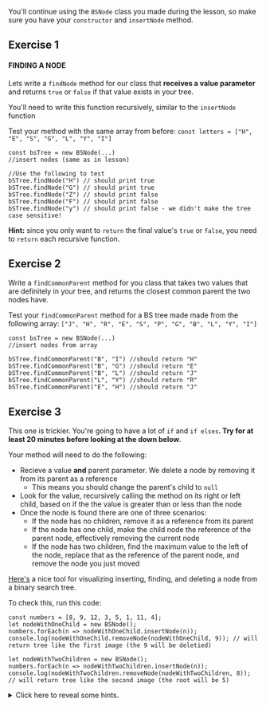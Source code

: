 You'll continue using the `BSNode` class you made during the lesson, so make sure you have your `constructor` and `insertNode` method.


## Exercise 1 

#### FINDING A NODE
    
      
Lets write a `findNode` method for our class that **receives a value parameter** and returns `true` or `false` if that value exists in your tree.
    
You'll need to write this function recursively, similar to the `insertNode` function
    
      
Test your method with the same array from before: `const letters = ["H", "E", "S", "G", "L", "Y", "I"]`
    
```
const bsTree = new BSNode(...)
//insert nodes (same as in lesson)
    
//Use the following to test
bSTree.findNode("H") // should print true
bSTree.findNode("G") // should print true
bSTree.findNode("Z") // should print false
bSTree.findNode("F") // should print false
bSTree.findNode("y") // should print false - we didn't make the tree case sensitive!
```    
      
    
**Hint:** since you only want to `return` the final value's `true` or `false`, you need to `return` each recursive function.
    

## Exercise 2
    
Write a `findCommonParent` method for you class that takes two values that are definitely in your tree, and returns the closest common parent the two nodes have.
    
      
Test your `findCommonParent` method for a BS tree made made from the following array: `["J", "H", "R", "E", "S", "P", "G", "B", "L", "Y", "I"]`
    
```
const bsTree = new BSNode(...)
//insert nodes from array
    
bSTree.findCommonParent("B", "I") //should return "H"
bSTree.findCommonParent("B", "G") //should return "E"
bSTree.findCommonParent("B", "L") //should return "J"
bSTree.findCommonParent("L", "Y") //should return "R"
bSTree.findCommonParent("E", "H") //should return "J"
```    

## Exercise 3
    

This one is trickier. You're going to have a lot of `if` and `if elses`**. Try for at least 20 minutes before looking at the down below**.
    
      
    
Your method will need to do the following:
    
-   Recieve a value **and** parent parameter. We delete a node by removing it from its parent as a reference
    -   This means you should change the parent's child to `null`
-   Look for the value, recursively calling the method on its right or left child, based on if the the value is greater than or less than the node
-   Once the node is found there are one of three scenarios:
    -   If the node has no children, remove it as a reference from its parent
    -   If the node has one child, make the child node the reference of the parent node, effectively removing the current node
    -   If the node has two children, find the maximum value to the left of the node, replace that as the reference of the parent node, and remove the node you just moved
    
      
  
[Here's](https://www.cs.usfca.edu/~galles/visualization/BST.html) a nice tool for visualizing inserting, finding, and deleting a node from a binary search tree.
    
      

To check this, run this code:

```
const numbers = [8, 9, 12, 3, 5, 1, 11, 4];
let nodeWithOneChild = new BSNode();
numbers.forEach(n => nodeWithOneChild.insertNode(n));
console.log(nodeWithOneChild.removeNode(nodeWithOneChild, 9)); // will return tree like the first image (the 9 will be deletied) 
    
let nodeWithTwoChildren = new BSNode();
numbers.forEach(n => nodeWithTwoChildren.insertNode(n));
console.log(nodeWithTwoChildren.removeNode(nodeWithTwoChildren, 8)); // will return tree like the second image (the root will be 5) 
```    
      
<details>
<summary>
Click here to reveal some hints.  
</summary>
  
  <ol>
    <li>Remember the function takes both a node and its parent, but you'll always run it from the root of your tree, which has no parent. So, while you're recursively looking for your node to the in the beginning of your method, pass the recursive function both the <code>value</code>, and <code>this</code> as your parent.</li>
    <li>
      For the deletion of a node with two children, finding the minimum value should be a separate function, which checks to see if there is a <code>leftChild</code>
    </li>
    <li>
      Here is a written out logic for the delete:
      <ul>
        <li>   If the new value is less than the current value, and there is a left child, recursively run the function on the child and pass <code>this</code> as the parent</li>
    <li>  Otherwise if the value is less than the current value, return false - the value does not exist in this tree</li>
    <li>  Otherwise if the new value is greater than the current value, and there is a right child, recursively run the function on the child and pass <code>this</code> as the parent</li>
    <li>   Otherwise if the value is greater than the current value, return false = the value does not exist in this tree</li>
    <li>   
      Otherwise
        <ul>
    <li>   If there is no right child or left child, and this was the parent's right child, set the right child of the parent to <code>null</code></li>
          <li>   Otherwise if there is no right child or left child, and this was the parent's left child, set the left child of the parent to <code>null</code></li>
   <li>   Otherwise if there is right child and no left child, and this was the parent's right child, set the right child of the parent to the right child of the current node</li>
    <li>   Otherwise if there is right child and no left child, and this was the parent's left child, set the left child of the parent to the right child of the current node</li>
    <li>   Otherwise if there is no right child and there is a left child, and this was the parent's right child, set the right child of the parent to the left child of the current node</li>
    <li>   Otherwise if there is no right child and there is a left child, and this was the parent's left child, set the left child of the parent to the left child of the current node</li>
    <li>   Otherwise, set the value of this node to the minimum value of the right child, and then delete the node that is the minimum value of the right child</li>
     </ul>
       </li>
        </ul>
    </li>
  </ol>
</details>

    
      
    
    